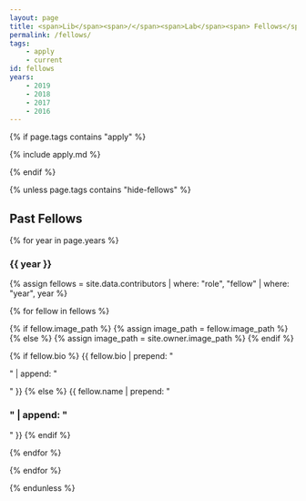 ```yaml
---
layout: page
title: <span>Lib</span><span>/</span><span>Lab</span><span> Fellows</span>
permalink: /fellows/
tags:
    - apply
    - current
id: fellows
years:
    - 2019
    - 2018
    - 2017
    - 2016
---
```


{% if page.tags contains "apply" %}

{% include apply.md %}

{% endif %}

{% unless page.tags contains "hide-fellows" %}
<h2>Past Fellows</h2>
<div class="fellows-gallery">

{% for year in page.years %}

<h3>{{ year }}</h3>

{% assign fellows = site.data.contributors | where: "role", "fellow" | where: "year", year %}

{% for fellow in fellows %}

{% if fellow.image_path %}
    {% assign image_path = fellow.image_path %}
{% else %}
    {% assign image_path = site.owner.image_path %}
{% endif %}

<div class="fellow">
<div class="avatar" style="background-image:url({{ image_path | absolute_url }});" alt="{{ author.name }}"></div>
<div class="bio">
{% if fellow.bio %}
{{ fellow.bio | prepend: "<p>" | append: "</p>" }}
{% else %}
{{ fellow.name | prepend: "<h3>" | append: "</h3>" }}
{% endif %}
</div>
<div class="clearfix"></div>
</div>

{% endfor %}

{% endfor %}

</div>
{% endunless %}
